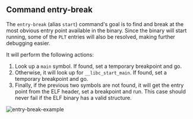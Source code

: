 ## Command entry-break ##

The `entry-break` (alias `start`) command's goal is to find and break at the
most obvious entry point available in the binary. Since the binary will start
running, some of the `PLT` entries will also be resolved, making further
debugging easier.

It will perform the following actions:

1. Look up a `main` symbol. If found, set a temporary breakpoint and go.
2. Otherwise, it will look up for `__libc_start_main`. If found, set a
temporary breakpoint and go.
3. Finally, if the previous two symbols are not found, it will get the entry
point from the ELF header, set a breakpoint and run. This case should never
fail if the ELF binary has a valid structure.

![entry-break-example](https://i.imgur.com/zXSERMh.png)
